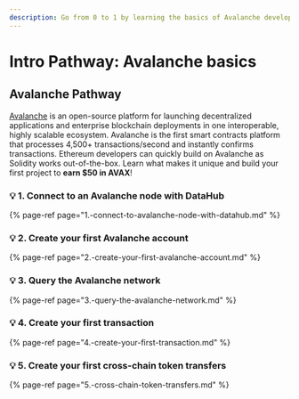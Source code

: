 ```yaml
---
description: Go from 0 to 1 by learning the basics of Avalanche development
---
```


# Intro Pathway: Avalanche basics

## Avalanche Pathway

[Avalanche](https://avax.network) is an open-source platform for launching decentralized applications and enterprise blockchain deployments in one interoperable, highly scalable ecosystem. Avalanche is the first smart contracts platform that processes 4,500+ transactions/second and instantly confirms transactions. Ethereum developers can quickly build on Avalanche as Solidity works out-of-the-box. Learn what makes it unique and build your first project to **earn $50 in AVAX**!

### 💡 1. Connect to an Avalanche node with DataHub

{% page-ref page="1.-connect-to-avalanche-node-with-datahub.md" %}

### 💡 2. Create your first Avalanche account

{% page-ref page="2.-create-your-first-avalanche-account.md" %}

### 💡 3. Query the Avalanche network

{% page-ref page="3.-query-the-avalanche-network.md" %}

### 💡 4. Create your first transaction

{% page-ref page="4.-create-your-first-transaction.md" %}

### 💡 5. Create your first cross-chain token transfers

{% page-ref page="5.-cross-chain-token-transfers.md" %}

